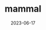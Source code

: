 ---
title: "mammal"
type: hashtag
date: 2023-06-17
hashtag: mammal
type-of: vertebrate
tags:
  - animal
---